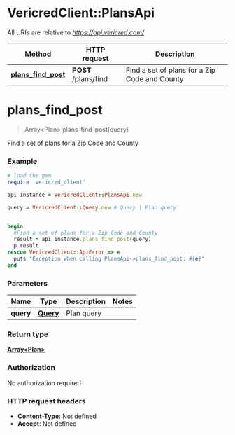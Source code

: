 # VericredClient::PlansApi

All URIs are relative to *https://api.vericred.com/*

Method | HTTP request | Description
------------- | ------------- | -------------
[**plans_find_post**](PlansApi.md#plans_find_post) | **POST** /plans/find | Find a set of plans for a Zip Code and County


# **plans_find_post**
> Array&lt;Plan&gt; plans_find_post(query)

Find a set of plans for a Zip Code and County

### Example
```ruby
# load the gem
require 'vericred_client'

api_instance = VericredClient::PlansApi.new

query = VericredClient::Query.new # Query | Plan query


begin
  #Find a set of plans for a Zip Code and County
  result = api_instance.plans_find_post(query)
  p result
rescue VericredClient::ApiError => e
  puts "Exception when calling PlansApi->plans_find_post: #{e}"
end
```

### Parameters

Name | Type | Description  | Notes
------------- | ------------- | ------------- | -------------
 **query** | [**Query**](Query.md)| Plan query | 

### Return type

[**Array&lt;Plan&gt;**](Plan.md)

### Authorization

No authorization required

### HTTP request headers

 - **Content-Type**: Not defined
 - **Accept**: Not defined



